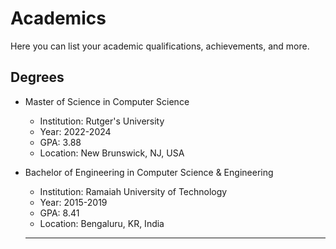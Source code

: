 # Academics

Here you can list your academic qualifications, achievements, and more.

## Degrees
- Master of Science in Computer Science
  - Institution: Rutger's University
  - Year: 2022-2024
  - GPA: 3.88
  - Location: New Brunswick, NJ, USA


- Bachelor of Engineering in Computer Science & Engineering
  - Institution: Ramaiah University of Technology
  - Year: 2015-2019
  - GPA: 8.41
  - Location: Bengaluru, KR, India

  ---
